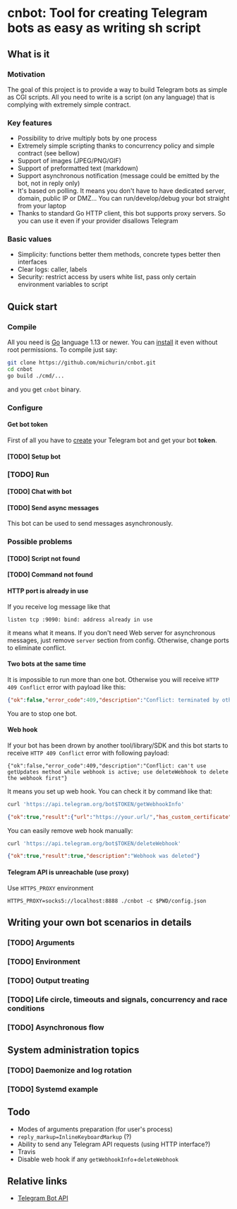 cnbot: Tool for creating Telegram bots as easy as writing sh script
===================================================================

What is it
----------

### Motivation

The goal of this project is to provide a way
to build Telegram bots as simple as CGI scripts.
All you need to write is a script (on any language)
that is complying with extremely simple contract.

### Key features

- Possibility to drive multiply bots by one process
- Extremely simple scripting thanks to concurrency policy and simple contract (see bellow)
- Support of images (JPEG/PNG/GIF)
- Support of preformatted text (markdown)
- Support asynchronous notification (message could be emitted by the bot, not in reply only)
- It's based on polling. It means you don't have to have dedicated server, domain, public IP or DMZ... You can run/develop/debug your bot straight from your laptop
- Thanks to standard Go HTTP client, this bot supports proxy servers. So you can use it even if your provider disallows Telegram

### Basic values

- Simplicity: functions better them methods, concrete types better then interfaces
- Clear logs: caller, labels
- Security: restrict access by users white list, pass only certain environment variables to script

Quick start
-----------

### Compile

All you need is [Go](https://golang.org/) language 1.13
or newer. You can [install](https://golang.org/doc/install) it
even without root permissions. To compile just say:

```sh
git clone https://github.com/michurin/cnbot.git
cd cnbot
go build ./cmd/...
```

and you get `cnbot` binary.

### Configure

#### Get bot token

First of all you have to
[create](https://core.telegram.org/bots#3-how-do-i-create-a-bot)
your Telegram bot and get your bot **token**.

#### [TODO] Setup bot

### [TODO] Run

#### [TODO] Chat with bot

#### [TODO] Send async messages

This bot can be used to send messages asynchronously.

### Possible problems

#### [TODO] Script not found

#### [TODO] Command not found

#### HTTP port is already in use

If you receive log message like that
```
listen tcp :9090: bind: address already in use
```
it means what it means. If you don't need Web server
for asynchronous messages, just remove `server` section
from config. Otherwise, change ports to eliminate
conflict.

#### Two bots at the same time

It is impossible to run more than one bot. Otherwise you
will receive `HTTP 409 Conflict` error with payload like this:
```json
{"ok":false,"error_code":409,"description":"Conflict: terminated by other getUpdates request; make sure that only one bot instance is running"}
```
You are to stop one bot.

#### Web hook

If your bot has been drown by another tool/library/SDK and
this bot starts to receive `HTTP 409 Conflict` error with
following payload:
```
{"ok":false,"error_code":409,"description":"Conflict: can't use getUpdates method while webhook is active; use deleteWebhook to delete the webhook first"}
```
It means you set up web hook. You can check it by command like that: 
```sh
curl 'https://api.telegram.org/bot$TOKEN/getWebhookInfo'
```
```json
{"ok":true,"result":{"url":"https://your.url/","has_custom_certificate":false,"pending_update_count":0,"max_connections":40,"allowed_updates":["message"]}}
```
You can easily remove web hook manually:
```sh
curl 'https://api.telegram.org/bot$TOKEN/deleteWebhook'
```
```json
{"ok":true,"result":true,"description":"Webhook was deleted"}
```

#### Telegram API is unreachable (use proxy)

Use `HTTPS_PROXY` environment
```
HTTPS_PROXY=socks5://localhost:8888 ./cnbot -c $PWD/config.json
```

Writing your own bot scenarios in details
------------------------------------------------

### [TODO] Arguments

### [TODO] Environment

### [TODO] Output treating

### [TODO] Life circle, timeouts and signals, concurrency and race conditions

### [TODO] Asynchronous flow

System administration topics
-----------------------------------

### [TODO] Daemonize and log rotation

### [TODO] Systemd example

Todo
----

- Modes of arguments preparation (for user's process)
- `reply_markup=InlineKeyboardMarkup` (?)
- Ability to send any Telegram API requests (using HTTP interface?)
- Travis
- Disable web hook if any `getWebhookInfo`+`deleteWebhook`

Relative links
--------------

- [Telegram Bot API](https://core.telegram.org/bots/api)
